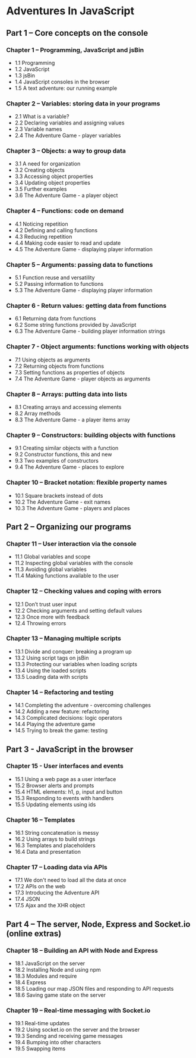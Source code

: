 # Adventures In JavaScript



## Part 1 – Core concepts on the console

### Chapter 1 – Programming, JavaScript and jsBin
* 1.1 Programming
* 1.2 JavaScript
* 1.3 jsBin
* 1.4 JavaScript consoles in the browser
* 1.5 A text adventure: our running example

### Chapter 2 – Variables: storing data in your programs
* 2.1 What is a variable?
* 2.2 Declaring variables and assigning values
* 2.3 Variable names
* 2.4 The Adventure Game - player variables

### Chapter 3 – Objects: a way to group data
* 3.1 A need for organization
* 3.2 Creating objects
* 3.3 Accessing object properties
* 3.4 Updating object properties
* 3.5 Further examples
* 3.6 The Adventure Game - a player object

### Chapter 4 – Functions: code on demand
* 4.1 Noticing repetition
* 4.2 Defining and calling functions
* 4.3 Reducing repetition
* 4.4 Making code easier to read and update
* 4.5 The Adventure Game - displaying player information

### Chapter 5 – Arguments: passing data to functions
* 5.1 Function reuse and versatility
* 5.2 Passing information to functions
* 5.3 The Adventure Game - displaying player information

### Chapter 6 - Return values: getting data from functions
* 6.1 Returning data from functions
* 6.2 Some string functions provided by JavaScript
* 6.3 The Adventure Game - building player information strings

### Chapter 7 - Object arguments: functions working with objects
* 7.1 Using objects as arguments
* 7.2 Returning objects from functions
* 7.3 Setting functions as properties of objects
* 7.4 The Adventure Game - player objects as arguments

### Chapter 8 – Arrays: putting data into lists
* 8.1 Creating arrays and accessing elements
* 8.2 Array methods
* 8.3 The Adventure Game - a player items array

### Chapter 9 – Constructors: building objects with functions
* 9.1 Creating similar objects with a function
* 9.2 Constructor functions, this and new
* 9.3 Two examples of constructors
* 9.4 The Adventure Game - places to explore

### Chapter 10 – Bracket notation: flexible property names
* 10.1 Square brackets instead of dots
* 10.2 The Adventure Game - exit names
* 10.3 The Adventure Game - players and places


## Part 2 – Organizing our programs

### Chapter 11 – User interaction via the console
* 11.1 Global variables and scope 
* 11.2 Inspecting global variables with the console
* 11.3 Avoiding global variables
* 11.4 Making functions available to the user

### Chapter 12 – Checking values and coping with errors
* 12.1 Don’t trust user input
* 12.2 Checking arguments and setting default values
* 12.3 Once more with feedback
* 12.4 Throwing errors 

### Chapter 13 – Managing multiple scripts
* 13.1 Divide and conquer: breaking a program up
* 13.2 Using script tags on jsBin
* 13.3 Protecting our variables when loading scripts
* 13.4 Using the loaded scripts
* 13.5 Loading data with scripts

### Chapter 14 – Refactoring and testing
* 14.1 Completing the adventure - overcoming challenges
* 14.2 Adding a new feature: refactoring
* 14.3 Complicated decisions: logic operators
* 14.4 Playing the adventure game
* 14.5 Trying to break the game: testing

## Part 3 - JavaScript in the browser

### Chapter 15 - User interfaces and events
* 15.1 Using a web page as a user interface
* 15.2 Browser alerts and prompts
* 15.4 HTML elements: h1, p, input and button
* 15.3 Responding to events with handlers
* 15.5 Updating elements using ids

### Chapter 16 – Templates
* 16.1 String concatenation is messy
* 16.2 Using arrays to build strings
* 16.3 Templates and placeholders
* 16.4 Data and presentation

### Chapter 17 – Loading data via APIs
* 17.1 We don't need to load all the data at once
* 17.2 APIs on the web
* 17.3 Introducing the Adventure API
* 17.4 JSON
* 17.5 Ajax and the XHR object


## Part 4 – The server, Node, Express and Socket.io (online extras)

### Chapter 18 – Building an API with Node and Express
* 18.1 JavaScript on the server
* 18.2 Installing Node and using npm
* 18.3 Modules and require
* 18.4 Express
* 18.5 Loading our map JSON files and responding to API requests
* 18.6 Saving game state on the server

### Chapter 19 – Real-time messaging with Socket.io
* 19.1 Real-time updates
* 19.2 Using socket.io on the server and the browser
* 19.3 Sending and receiving game messages
* 19.4 Bumping into other characters
* 19.5 Swapping items
